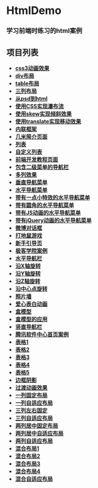 # HtmlDemo
### 学习前端时练习的html案例
## 项目列表

- **[css3动画效果](http://meishadevs.com/HtmlDemo/css3%E5%8A%A8%E7%94%BB%E6%95%88%E6%9E%9C/index.html)**
- **[div布局](http://meishadevs.com/HtmlDemo/div%E5%B8%83%E5%B1%80/div%E5%B8%83%E5%B1%80.html)**
- **[table布局](http://meishadevs.com/HtmlDemo/table%E5%B8%83%E5%B1%80/table%E5%B8%83%E5%B1%80.html)**
- **[三列布局](http://meishadevs.com/HtmlDemo/%E4%B8%89%E5%88%97%E5%B8%83%E5%B1%80/index.html)**
- **[从psd到html](http://meishadevs.com/HtmlDemo/%E4%BB%8Epsd%E5%88%B0html/index.html)**
- **[使用CSS实现瀑布流](http://meishadevs.com/HtmlDemo/%E4%BD%BF%E7%94%A8CSS%E5%AE%9E%E7%8E%B0%E7%80%91%E5%B8%83%E6%B5%81/index.html)**
- **[使用skew实现倾斜效果](http://meishadevs.com/HtmlDemo/%E4%BD%BF%E7%94%A8skew%E5%AE%9E%E7%8E%B0%E5%80%BE%E6%96%9C%E6%95%88%E6%9E%9C/index.html)**
- **[使用translate实现移动效果](http://meishadevs.com/HtmlDemo/%E4%BD%BF%E7%94%A8translate%E5%AE%9E%E7%8E%B0%E7%A7%BB%E5%8A%A8%E6%95%88%E6%9E%9C/index.html)**
- **[内联框架](http://meishadevs.com/HtmlDemo/%E5%86%85%E8%81%94%E6%A1%86%E6%9E%B6/index01.html)**
- **[几米简介页面](http://meishadevs.com/HtmlDemo/%E5%87%A0%E7%B1%B3%E7%AE%80%E4%BB%8B%E9%A1%B5%E9%9D%A2/index.html)**
- **[列表](http://meishadevs.com/HtmlDemo/%E5%88%97%E8%A1%A8/%E5%88%97%E8%A1%A8.html)**
- **[自定义列表](http://meishadevs.com/HtmlDemo/%E5%88%97%E8%A1%A8/%E8%87%AA%E5%AE%9A%E4%B9%89%E5%88%97%E8%A1%A8.html)**
- **[前端开发教程页面](http://meishadevs.com/HtmlDemo/%E5%89%8D%E7%AB%AF%E5%BC%80%E5%8F%91%E6%95%99%E7%A8%8B%E9%A1%B5%E9%9D%A2/index.html)**
- **[包含二级菜单的导航栏](http://meishadevs.com/HtmlDemo/%E5%8C%85%E5%90%AB%E4%BA%8C%E7%BA%A7%E8%8F%9C%E5%8D%95%E7%9A%84%E5%AF%BC%E8%88%AA%E6%A0%8F/index.html)**
- **[多列效果](http://meishadevs.com/HtmlDemo/%E5%A4%9A%E5%88%97%E6%95%88%E6%9E%9C/index.html)**
- **[垂直导航菜单](http://meishadevs.com/HtmlDemo/%E5%AF%BC%E8%88%AA%E6%9D%A1%E8%8F%9C%E5%8D%95%E5%88%B6%E4%BD%9C/01%20%E5%9E%82%E7%9B%B4%E8%8F%9C%E5%8D%95.html)**
- **[水平导航菜单](http://meishadevs.com/HtmlDemo/%E5%AF%BC%E8%88%AA%E6%9D%A1%E8%8F%9C%E5%8D%95%E5%88%B6%E4%BD%9C/02%20%E6%B0%B4%E5%B9%B3%E8%8F%9C%E5%8D%95.html)**
- **[带有一点小特效的水平导航菜单](http://meishadevs.com/HtmlDemo/%E5%AF%BC%E8%88%AA%E6%9D%A1%E8%8F%9C%E5%8D%95%E5%88%B6%E4%BD%9C/03%20%E6%B0%B4%E5%B9%B3%E8%8F%9C%E5%8D%95hover.html)**
- **[带有圆角的水平导航菜单](http://meishadevs.com/HtmlDemo/%E5%AF%BC%E8%88%AA%E6%9D%A1%E8%8F%9C%E5%8D%95%E5%88%B6%E4%BD%9C/04%20%E5%9C%86%E8%A7%92%E6%B0%B4%E5%B9%B3%E8%8F%9C%E5%8D%95.html)**
- **[带有JS动画的水平导航菜单](http://meishadevs.com/HtmlDemo/%E5%AF%BC%E8%88%AA%E6%9D%A1%E8%8F%9C%E5%8D%95%E5%88%B6%E4%BD%9C/05%20JS%E5%8A%A8%E7%94%BB%E6%B0%B4%E5%B9%B3%E8%8F%9C%E5%8D%95.html)**
- **[带有jQuery动画的水平导航菜单](http://meishadevs.com/HtmlDemo/%E5%AF%BC%E8%88%AA%E6%9D%A1%E8%8F%9C%E5%8D%95%E5%88%B6%E4%BD%9C/06%20JQ%E5%8A%A8%E7%94%BB%E6%B0%B4%E5%B9%B3%E8%8F%9C%E5%8D%95.html)**
- **[微博对话框](http://meishadevs.com/HtmlDemo/%E5%BE%AE%E5%8D%9A%E5%AF%B9%E8%AF%9D%E6%A1%86/index.html)**
- **[打地鼠游戏](http://meishadevs.com/HtmlDemo/%E6%89%93%E5%9C%B0%E9%BC%A0%E6%B8%B8%E6%88%8F%E4%BB%A3%E7%A0%81/index.html)**
- **[新手引导页](http://meishadevs.com/HtmlDemo/%E6%96%B0%E6%89%8B%E5%AF%BC%E8%88%AA%E8%AF%BE%E7%A8%8B%E6%BA%90%E4%BB%A3%E7%A0%81/demo3.html)**
- **[极客学院案例](http://meishadevs.com/HtmlDemo/%E6%9E%81%E5%AE%A2%E5%AD%A6%E9%99%A2%E6%A1%88%E4%BE%8B/index.html)**
- **[水平导航栏](http://meishadevs.com/HtmlDemo/%E6%B0%B4%E5%B9%B3%E5%AF%BC%E8%88%AA%E6%A0%8F/index.html)**
- **[沿X轴旋转](http://meishadevs.com/HtmlDemo/%E6%B2%BFX%E8%BD%B4%E6%97%8B%E8%BD%AC/)**
- **[沿Y轴旋转](http://meishadevs.com/HtmlDemo/%E6%B2%BFY%E8%BD%B4%E6%97%8B%E8%BD%AC/)**
- **[沿Z轴旋转](http://meishadevs.com/HtmlDemo/%E6%B2%BFZ%E8%BD%B4%E6%97%8B%E8%BD%AC/)**
- **[沿中心点旋转](http://meishadevs.com/HtmlDemo/%E6%B2%BF%E4%B8%AD%E5%BF%83%E7%82%B9%E6%97%8B%E8%BD%AC/)**
- **[照片墙](http://meishadevs.com/HtmlDemo/%E7%85%A7%E7%89%87%E5%A2%99/index.html)**
- **[爱心表白动画](http://meishadevs.com/HtmlDemo/%E7%88%B1%E5%BF%83%E8%A1%A8%E7%99%BD%E5%8A%A8%E7%94%BB/index.html)**
- **[盒模型](http://meishadevs.com/HtmlDemo/%E7%9B%92%E5%AD%90%E6%A8%A1%E5%9E%8B/%E7%9B%92%E5%AD%90%E6%A8%A1%E5%9E%8B.html)**
- **[盒模型的应用](http://meishadevs.com/HtmlDemo/%E7%9B%92%E5%AD%90%E6%A8%A1%E5%9E%8B%E7%9A%84%E5%BA%94%E7%94%A8/index.html)**
- **[竖直导航栏](http://meishadevs.com/HtmlDemo/%E7%AB%96%E7%9B%B4%E5%AF%BC%E8%88%AA%E6%A0%8F/index.html)**
- **[腾讯软件中心首页案例](http://meishadevs.com/HtmlDemo/%E8%85%BE%E8%AE%AF%E8%BD%AF%E4%BB%B6%E4%B8%AD%E5%BF%83/index.html)**
- **[表格1](http://meishadevs.com/HtmlDemo/%E8%A1%A8%E6%A0%BC/%E8%A1%A8%E6%A0%BC1.html)**
- **[表格2](http://meishadevs.com/HtmlDemo/%E8%A1%A8%E6%A0%BC/%E8%A1%A8%E6%A0%BC2.html)**
- **[表格3](http://meishadevs.com/HtmlDemo/%E8%A1%A8%E6%A0%BC/%E8%A1%A8%E6%A0%BC3.html)**
- **[表格4](http://meishadevs.com/HtmlDemo/%E8%A1%A8%E6%A0%BC1/%E8%A1%A8%E6%A0%BC.html)**
- **[表格5](http://meishadevs.com/HtmlDemo/%E8%A1%A8%E6%A0%BC2/%E8%A1%A8%E6%A0%BC.html)**
- **[边框阴影](http://meishadevs.com/HtmlDemo/%E8%BE%B9%E6%A1%86%E7%9A%84%E9%98%B4%E5%BD%B1%E6%95%88%E6%9E%9C/%E8%BE%B9%E6%A1%86.html)**
- **[过渡动画效果](http://meishadevs.com/HtmlDemo/%E8%BF%87%E6%B8%A1%E5%8A%A8%E7%94%BB%E6%95%88%E6%9E%9C/index.html)**
- **[一列固定布局](http://meishadevs.com/HtmlDemo/%E9%A1%B5%E9%9D%A2%E5%B8%83%E5%B1%80%E7%BB%93%E6%9E%84/%E4%B8%80%E5%88%97%E5%9B%BA%E5%AE%9A.html)**
- **[一列自适应布局](http://meishadevs.com/HtmlDemo/%E9%A1%B5%E9%9D%A2%E5%B8%83%E5%B1%80%E7%BB%93%E6%9E%84/%E4%B8%80%E5%88%97%E8%87%AA%E9%80%82%E5%BA%94.html)**
- **[三列左右固定](http://meishadevs.com/HtmlDemo/%E9%A1%B5%E9%9D%A2%E5%B8%83%E5%B1%80%E7%BB%93%E6%9E%84/%E4%B8%89%E5%88%97%E5%B7%A6%E5%8F%B3%E5%9B%BA%E5%AE%9A.html)**
- **[三列自适应布局](http://meishadevs.com/HtmlDemo/%E9%A1%B5%E9%9D%A2%E5%B8%83%E5%B1%80%E7%BB%93%E6%9E%84/%E4%B8%89%E5%88%97%E8%87%AA%E9%80%82%E5%BA%94.html)**
- **[两列居中固定布局](http://meishadevs.com/HtmlDemo/%E9%A1%B5%E9%9D%A2%E5%B8%83%E5%B1%80%E7%BB%93%E6%9E%84/%E4%B8%A4%E5%88%97%E5%B1%85%E4%B8%AD%E5%9B%BA%E5%AE%9A.html)**
- **[两列居中自适应布局](http://meishadevs.com/HtmlDemo/%E9%A1%B5%E9%9D%A2%E5%B8%83%E5%B1%80%E7%BB%93%E6%9E%84/%E4%B8%A4%E5%88%97%E5%B1%85%E4%B8%AD%E8%87%AA%E9%80%82%E5%BA%94.html)**
- **[两列自适应布局](http://meishadevs.com/HtmlDemo/%E9%A1%B5%E9%9D%A2%E5%B8%83%E5%B1%80%E7%BB%93%E6%9E%84/%E4%B8%A4%E5%88%97%E8%87%AA%E9%80%82%E5%BA%94.html)**
- **[混合布局1](http://meishadevs.com/HtmlDemo/%E9%A1%B5%E9%9D%A2%E5%B8%83%E5%B1%80%E7%BB%93%E6%9E%84/%E6%B7%B7%E5%90%88%E5%B8%83%E5%B1%8001.html)**
- **[混合布局2](http://meishadevs.com/HtmlDemo/%E9%A1%B5%E9%9D%A2%E5%B8%83%E5%B1%80%E7%BB%93%E6%9E%84/%E6%B7%B7%E5%90%88%E5%B8%83%E5%B1%8002.html)**
- **[混合布局3](http://meishadevs.com/HtmlDemo/%E9%A1%B5%E9%9D%A2%E5%B8%83%E5%B1%80%E7%BB%93%E6%9E%84/%E6%B7%B7%E5%90%88%E5%B8%83%E5%B1%8003.html)**
- **[混合布局4](http://meishadevs.com/HtmlDemo/%E9%A1%B5%E9%9D%A2%E5%B8%83%E5%B1%80%E7%BB%93%E6%9E%84/%E6%B7%B7%E5%90%88%E5%B8%83%E5%B1%8004.html)**
- **[混合自适应布局](http://meishadevs.com/HtmlDemo/%E9%A1%B5%E9%9D%A2%E5%B8%83%E5%B1%80%E7%BB%93%E6%9E%84/%E6%B7%B7%E5%90%88%E5%B8%83%E5%B1%80%E8%87%AA%E9%80%82%E5%BA%94.html)**

